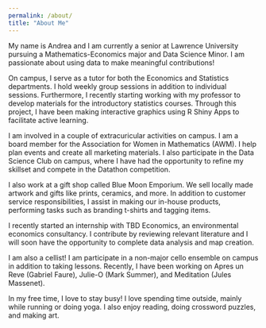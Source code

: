 ```yaml
---
permalink: /about/
title: "About Me"
---
```


My name is Andrea and I am currently a senior at Lawrence University pursuing a Mathematics-Economics major and Data Science Minor. I am passionate about using data to make meaningful contributions! 

On campus, I serve as a tutor for both the Economics and Statistics departments. I hold weekly group sessions in addition to individual sessions. Furthermore, I recently starting working with my professor to develop materials for the introductory statistics courses. Through this project, I have been making interactive graphics using R Shiny Apps to facilitate active learning. 

I am involved in a couple of extracuricular activities on campus. I am a board member for the Association for Women in Mathematics (AWM). I help plan events and create all marketing materials. I also participate in the Data Science Club on campus, where I have had the opportunity to refine my skillset and compete in the Datathon competition. 

I also work at a gift shop called Blue Moon Emporium. We sell locally made artwork and gifts like prints, ceramics, and more. In addition to customer service responsibilities, I assist in making our in-house products, performing tasks such as branding t-shirts and tagging items. 

I recently started an internship with TBD Economics, an environmental economics consultancy. I contribute by reviewing relevant literature and I will soon have the opportunity to complete data analysis and map creation. 

I am also a cellist! I am participate in a non-major cello ensemble on campus in addition to taking lessons. Recently, I have been working on Apres un Reve (Gabriel Faure), Julie-O (Mark Summer), and Meditation (Jules Massenet). 

In my free time, I love to stay busy! I love spending time outside, mainly while running or doing yoga. I also enjoy reading, doing crossword puzzles, and making art. 
